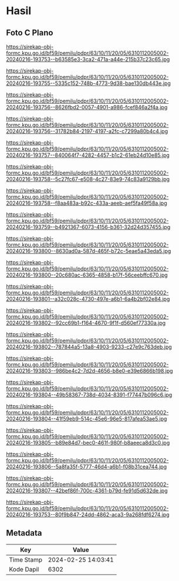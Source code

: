 # Hasil

## Foto C Plano

https://sirekap-obj-formc.kpu.go.id/bf59/pemilu/pdpr/63/10/11/20/05/6310112005002-20240216-193753--b63585e3-3ca2-471a-a44e-215b37c23c65.jpg

https://sirekap-obj-formc.kpu.go.id/bf59/pemilu/pdpr/63/10/11/20/05/6310112005002-20240216-193755--5335c152-748b-4773-9d38-bae130db443e.jpg

https://sirekap-obj-formc.kpu.go.id/bf59/pemilu/pdpr/63/10/11/20/05/6310112005002-20240216-193756--8626fbd2-0057-4901-a986-fcef846a2f4a.jpg

https://sirekap-obj-formc.kpu.go.id/bf59/pemilu/pdpr/63/10/11/20/05/6310112005002-20240216-193756--31782b84-2197-4197-a2fc-c7299a80b4c4.jpg

https://sirekap-obj-formc.kpu.go.id/bf59/pemilu/pdpr/63/10/11/20/05/6310112005002-20240216-193757--840064f7-4282-4457-b1c2-61eb24d10e85.jpg

https://sirekap-obj-formc.kpu.go.id/bf59/pemilu/pdpr/63/10/11/20/05/6310112005002-20240216-193758--5c27fc67-e508-4c27-83e9-74c83a9129bb.jpg

https://sirekap-obj-formc.kpu.go.id/bf59/pemilu/pdpr/63/10/11/20/05/6310112005002-20240216-193758--f8aa483a-b92c-433a-aeeb-aef5fa49f58a.jpg

https://sirekap-obj-formc.kpu.go.id/bf59/pemilu/pdpr/63/10/11/20/05/6310112005002-20240216-193759--b4921367-6073-4156-b361-32d24d357455.jpg

https://sirekap-obj-formc.kpu.go.id/bf59/pemilu/pdpr/63/10/11/20/05/6310112005002-20240216-193800--8630ad0a-587d-465f-b72c-5eae5a43eda5.jpg

https://sirekap-obj-formc.kpu.go.id/bf59/pemilu/pdpr/63/10/11/20/05/6310112005002-20240216-193800--20c680ac-6365-4858-b17f-56ceebffc670.jpg

https://sirekap-obj-formc.kpu.go.id/bf59/pemilu/pdpr/63/10/11/20/05/6310112005002-20240216-193801--a32c028c-4730-497e-a6b1-6a4b2bf02e84.jpg

https://sirekap-obj-formc.kpu.go.id/bf59/pemilu/pdpr/63/10/11/20/05/6310112005002-20240216-193802--92cc69b1-f164-4670-9f1f-d560ef77330a.jpg

https://sirekap-obj-formc.kpu.go.id/bf59/pemilu/pdpr/63/10/11/20/05/6310112005002-20240216-193802--787844a5-13a8-4903-9233-c27e9c763deb.jpg

https://sirekap-obj-formc.kpu.go.id/bf59/pemilu/pdpr/63/10/11/20/05/6310112005002-20240216-193803--986be4c2-7d2d-4656-b8e0-e39e6866b198.jpg

https://sirekap-obj-formc.kpu.go.id/bf59/pemilu/pdpr/63/10/11/20/05/6310112005002-20240216-193804--49b58367-738d-4034-8391-f77447b096c6.jpg

https://sirekap-obj-formc.kpu.go.id/bf59/pemilu/pdpr/63/10/11/20/05/6310112005002-20240216-193804--41f59eb9-514c-45e6-96e5-817afea53ae5.jpg

https://sirekap-obj-formc.kpu.go.id/bf59/pemilu/pdpr/63/10/11/20/05/6310112005002-20240216-193805--b89e84d7-bec0-461f-980f-b8aeeca8d3c0.jpg

https://sirekap-obj-formc.kpu.go.id/bf59/pemilu/pdpr/63/10/11/20/05/6310112005002-20240216-193806--5a8fa35f-5777-46d4-a6b1-f08b31cea744.jpg

https://sirekap-obj-formc.kpu.go.id/bf59/pemilu/pdpr/63/10/11/20/05/6310112005002-20240216-193807--42bef86f-700c-4361-b79d-fe91d5d632de.jpg

https://sirekap-obj-formc.kpu.go.id/bf59/pemilu/pdpr/63/10/11/20/05/6310112005002-20240216-193753--80f9b847-24dd-4862-aca3-9a268fdf6274.jpg


## Metadata

| Key        | Value               |
| ---------- | ------------------- |
| Time Stamp | 2024-02-25 14:03:41 |
| Kode Dapil | 6302                |



